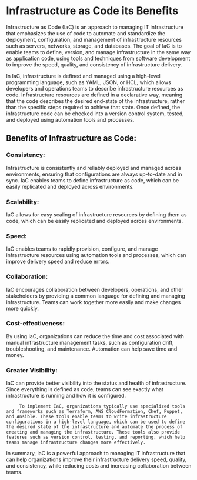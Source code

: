 # Infrastructure as Code its Benefits
Infrastructure as Code (IaC) is an approach to managing IT infrastructure that emphasizes the use of code to automate and standardize the deployment, configuration, and management of infrastructure resources such as servers, networks, storage, and databases. The goal of IaC is to enable teams to define, version, and manage infrastructure in the same way as application code, using tools and techniques from software development to improve the speed, quality, and consistency of infrastructure delivery.

In IaC, infrastructure is defined and managed using a high-level programming language, such as YAML, JSON, or HCL, which allows developers and operations teams to describe infrastructure resources as code. Infrastructure resources are defined in a declarative way, meaning that the code describes the desired end-state of the infrastructure, rather than the specific steps required to achieve that state. Once defined, the infrastructure code can be checked into a version control system, tested, and deployed using automation tools and processes.

## Benefits of Infrastructure as Code:
### Consistency: 
Infrastructure is consistently and reliably deployed and managed across environments, ensuring that configurations are always up-to-date and in sync. IaC enables teams to define infrastructure as code, which can be easily replicated and deployed across environments.
### Scalability:
 IaC allows for easy scaling of infrastructure resources by defining them as code, which can be easily replicated and deployed across environments.
### Speed:
 IaC enables teams to rapidly provision, configure, and manage infrastructure resources using automation tools and processes, which can improve delivery speed and reduce errors.
### Collaboration: 
IaC encourages collaboration between developers, operations, and other stakeholders by providing a common language for defining and managing infrastructure. Teams can work together more easily and make changes more quickly.


### Cost-effectiveness: 
By using IaC, organizations can reduce the time and cost associated with manual infrastructure management tasks, such as configuration drift, troubleshooting, and maintenance. Automation can help save time and money.

### Greater Visibility:
 IaC can provide better visibility into the status and health of infrastructure. Since everything is defined as code, teams can see exactly what infrastructure is running and how it is configured.

         To implement IaC, organizations typically use specialized tools and frameworks such as Terraform, AWS CloudFormation, Chef, Puppet, and Ansible. These tools enable teams to write infrastructure configurations in a high-level language, which can be used to define the desired state of the infrastructure and automate the process of creating and managing the infrastructure. These tools also provide features such as version control, testing, and reporting, which help teams manage infrastructure changes more effectively.

In summary, IaC is a powerful approach to managing IT infrastructure that can help organizations improve their infrastructure delivery speed, quality, and consistency, while reducing costs and increasing collaboration between teams.
